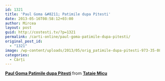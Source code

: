 ```yaml
---
id: 1321
title: 'Paul Goma &#8211; Patimile dupa Pitesti'
date: 2013-05-16T08:58:12+03:00
author: Mircea
layout: post
guid: http://costesti.tv/?p=1321
permalink: /carti-online/paul-goma-patimile-dupa-pitesti/
original_post_id:
  - "1321"
image: /wp-content/uploads/2013/05/orig_patimile-dupa-pitesti-973-35-0845-4.jpg
categories:
  - Cărți
---
```

<div style="margin-bottom:5px">
  <strong> <a href="//www.slideshare.net/tataiemicu/paul-goma-patimile-dupa-pitesti" title="Paul Goma Patimile dupa Pitesti" target="_blank">Paul Goma Patimile dupa Pitesti</a> </strong> from <strong><a href="//www.slideshare.net/tataiemicu" target="_blank">Tataie Micu</a></strong>
</div>